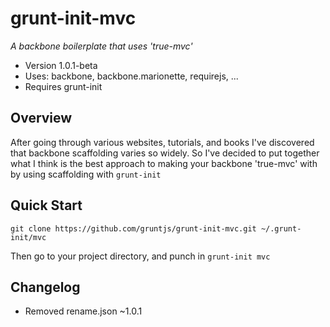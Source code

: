 # grunt-init-mvc
*A backbone boilerplate that uses 'true-mvc'*
  * Version 1.0.1-beta
  * Uses: backbone, backbone.marionette, requirejs, ...
  * Requires grunt-init

## Overview
After going through various websites, tutorials, and books I've discovered that backbone scaffolding varies so widely.  So I've decided to put together what I think is the best approach to making your backbone 'true-mvc' with by using scaffolding with `grunt-init`

## Quick Start

`git clone https://github.com/gruntjs/grunt-init-mvc.git ~/.grunt-init/mvc`

Then go to your project directory, and punch in `grunt-init mvc`

## Changelog

* Removed rename.json  ~1.0.1
